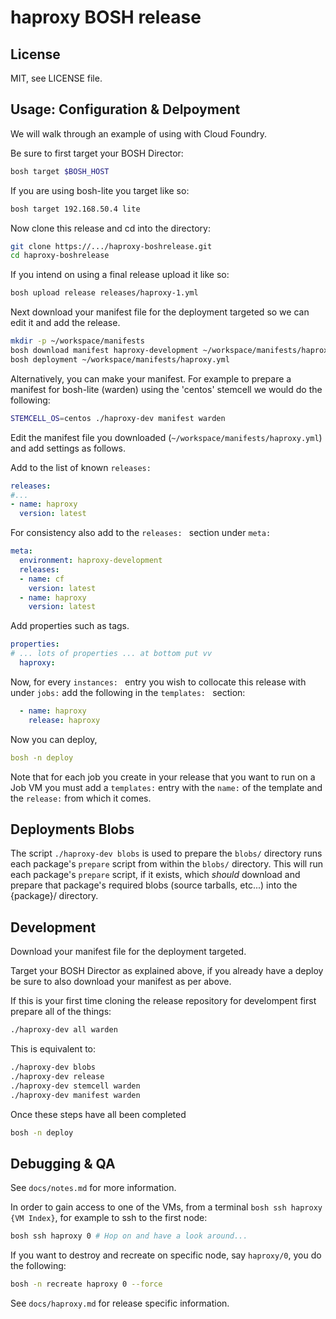 # haproxy BOSH release

## License

MIT, see LICENSE file.

## Usage: Configuration & Delpoyment

We will walk through an example of using with Cloud Foundry.

Be sure to first target your BOSH Director:
```sh
bosh target $BOSH_HOST
```

If you are using bosh-lite you target like so:
```sh
bosh target 192.168.50.4 lite
```

Now clone this release and cd into the directory:
```sh
git clone https://.../haproxy-boshrelease.git
cd haproxy-boshrelease
```

If you intend on using a final release upload it like so:
```sh
bosh upload release releases/haproxy-1.yml
```

Next download your manifest file for the deployment targeted so we can edit it and add the release.

```sh
mkdir -p ~/workspace/manifests
bosh download manifest haproxy-development ~/workspace/manifests/haproxy.yml
bosh deployment ~/workspace/manifests/haproxy.yml
```

Alternatively, you can make your manifest. For example to prepare a manifest for 
bosh-lite (warden) using the 'centos' stemcell we would do the following:

```sh
STEMCELL_OS=centos ./haproxy-dev manifest warden
```

Edit the manifest file you downloaded (`~/workspace/manifests/haproxy.yml`) and add settings as follows.

Add to the list of known `releases: `

```yaml
releases:
#...
- name: haproxy
  version: latest
```

For consistency also add to the `releases: ` section under `meta: `

```yaml
meta:
  environment: haproxy-development
  releases:
  - name: cf
    version: latest
  - name: haproxy
    version: latest
```

Add properties such as tags.

```yaml
properties:
# ... lots of properties ... at bottom put vv
  haproxy:
```

Now, for every `instances: ` entry you wish to collocate this release with under `jobs:` add the following in the `templates: ` section:

```yaml
  - name: haproxy
    release: haproxy
```

Now you can deploy,

```yaml
bosh -n deploy
```

Note that for each job you create in your release that you want to run on a 
Job VM you must add a `templates:` entry with the `name:` of the template
and the `release:` from which it comes.

## Deployments Blobs

The script `./haproxy-dev blobs` is used to prepare the `blobs/` directory
runs each package's `prepare` script from within the `blobs/`
directory. This will run each package's `prepare` script, if it exists,
which *should* download and prepare that package's required blobs 
(source tarballs, etc...) into the {package}/ directory.

## Development

Download your manifest file for the deployment targeted.

Target your BOSH Director as explained above, if you already have a deploy be sure to also download your manifest as per above.

If this is your first time cloning the release repository for develompent first prepare all of the things:
```sh
./haproxy-dev all warden
```

This is equivalent to:
```sh
./haproxy-dev blobs
./haproxy-dev release
./haproxy-dev stemcell warden
./haproxy-dev manifest warden
```

Once these steps have all been completed

```sh
bosh -n deploy
```

## Debugging & QA

See `docs/notes.md` for more information.

In order to gain access to one of the VMs, from a terminal `bosh ssh haproxy {VM Index}`, 
for example to ssh to the first node:
```sh
bosh ssh haproxy 0 # Hop on and have a look around...
```

If you want to destroy and recreate on specific node, say `haproxy/0`, you do the following:

```sh
bosh -n recreate haproxy 0 --force
```

See `docs/haproxy.md` for release specific information.

